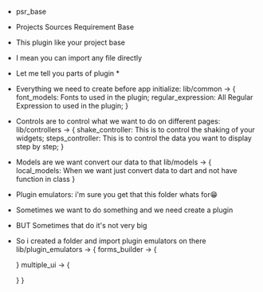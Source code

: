 * psr_base
* Projects Sources Requirement Base

* This plugin like your project base
* I mean you can import any file directly


* Let me tell you parts of plugin *


* Everything we need to create before app initialize:
lib/common -> {  
  font_models: Fonts to used in the plugin;
  regular_expression: All Regular Expression to used in the plugin;
}


* Controls are to control what we want to do on different pages:
lib/controllers -> {
  shake_controller: This is to control the shaking of your widgets;
  steps_controller: This is to control the data you want to display step by step;
}


* Models are we want convert our data to that
lib/models -> {
  local_models: When we want just convert data to dart and not have function in class
}


* Plugin emulators: i'm sure you get that this folder whats for😁
* Sometimes we want to do something and we need create a plugin
* BUT Sometimes that do it's not very big
* So i created a folder and import plugin emulators on there
lib/plugin_emulators -> {
  forms_builder -> {
    
  }
  multiple_ui -> {
    
  }
}













